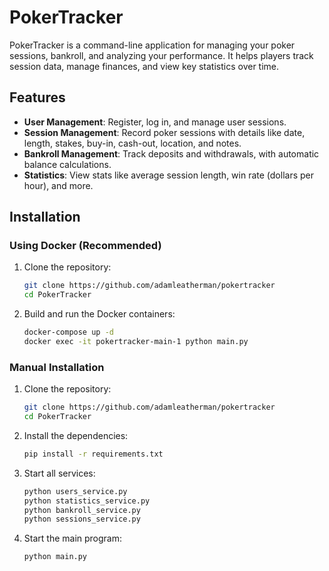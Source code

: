 # PokerTracker

PokerTracker is a command-line application for managing your poker sessions, bankroll, and analyzing your performance. It helps players track session data, manage finances, and view key statistics over time.

## Features

- **User Management**: Register, log in, and manage user sessions.
- **Session Management**: Record poker sessions with details like date, length, stakes, buy-in, cash-out, location, and notes.
- **Bankroll Management**: Track deposits and withdrawals, with automatic balance calculations.
- **Statistics**: View stats like average session length, win rate (dollars per hour), and more.

## Installation

### Using Docker (Recommended)
1. Clone the repository:
   ```bash
   git clone https://github.com/adamleatherman/pokertracker
   cd PokerTracker
   ```
2. Build and run the Docker containers:
   ```bash
   docker-compose up -d
   docker exec -it pokertracker-main-1 python main.py
   ```

### Manual Installation
1. Clone the repository:
   ```bash
   git clone https://github.com/adamleatherman/pokertracker
   cd PokerTracker
   ```
2. Install the dependencies:
   ```bash
   pip install -r requirements.txt
   ```
3. Start all services:
   ```bash
   python users_service.py
   python statistics_service.py
   python bankroll_service.py
   python sessions_service.py
   ```
4. Start the main program:
   ```bash
   python main.py
   ```
